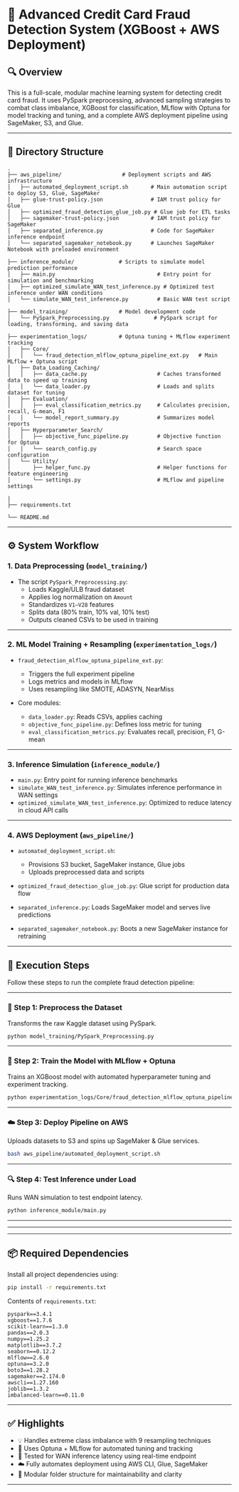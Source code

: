 # 🧠 Advanced Credit Card Fraud Detection System (XGBoost + AWS Deployment)

## 🔍 Overview
This is a full-scale, modular machine learning system for detecting credit card fraud. It uses PySpark preprocessing, advanced sampling strategies to combat class imbalance, XGBoost for classification, MLflow with Optuna for model tracking and tuning, and a complete AWS deployment pipeline using SageMaker, S3, and Glue.

---

## 📁 Directory Structure

```
.
├── aws_pipeline/                   # Deployment scripts and AWS infrastructure
│   ├── automated_deployment_script.sh       # Main automation script to deploy S3, Glue, SageMaker
│   ├── glue-trust-policy.json               # IAM trust policy for Glue
│   ├── optimized_fraud_detection_glue_job.py # Glue job for ETL tasks
│   ├── sagemaker-trust-policy.json          # IAM trust policy for SageMaker
│   ├── separated_inference.py               # Code for SageMaker inference endpoint
│   └── separated_sagemaker_notebook.py      # Launches SageMaker Notebook with preloaded environment

├── inference_module/              # Scripts to simulate model prediction performance
│   ├── main.py                                # Entry point for simulation and benchmarking
│   ├── optimized_simulate_WAN_test_inference.py # Optimized test inference under WAN conditions
│   └── simulate_WAN_test_inference.py         # Basic WAN test script

├── model_training/                # Model development code
│   └── PySpark_Preprocessing.py              # PySpark script for loading, transforming, and saving data

├── experimentation_logs/          # Optuna tuning + MLflow experiment tracking
│   ├── Core/
│   │   └── fraud_detection_mlflow_optuna_pipeline_ext.py   # Main MLflow + Optuna script
│   ├── Data_Loading_Caching/
│   │   ├── data_cache.py                      # Caches transformed data to speed up training
│   │   └── data_loader.py                     # Loads and splits dataset for tuning
│   ├── Evaluation/
│   │   ├── eval_classification_metrics.py     # Calculates precision, recall, G-mean, F1
│   │   └── model_report_summary.py            # Summarizes model reports
│   ├── Hyperparameter_Search/
│   │   ├── objective_func_pipeline.py         # Objective function for Optuna
│   │   └── search_config.py                   # Search space configuration
│   └── Utility/
│       ├── helper_func.py                     # Helper functions for feature engineering
│       └── settings.py                        # MLflow and pipeline settings

|
├── requirements.txt

└── README.md
```

---

## ⚙️ System Workflow

### 1. Data Preprocessing (`model_training/`)
- The script `PySpark_Preprocessing.py`:
  - Loads Kaggle/ULB fraud dataset
  - Applies log normalization on `Amount`
  - Standardizes `V1–V28` features
  - Splits data (80% train, 10% val, 10% test)
  - Outputs cleaned CSVs to be used in training

---

### 2. ML Model Training + Resampling (`experimentation_logs/`)
- `fraud_detection_mlflow_optuna_pipeline_ext.py`:
  - Triggers the full experiment pipeline
  - Logs metrics and models in MLflow
  - Uses resampling like SMOTE, ADASYN, NearMiss

- Core modules:
  - `data_loader.py`: Reads CSVs, applies caching
  - `objective_func_pipeline.py`: Defines loss metric for tuning
  - `eval_classification_metrics.py`: Evaluates recall, precision, F1, G-mean

---

### 3. Inference Simulation (`inference_module/`)
- `main.py`: Entry point for running inference benchmarks
- `simulate_WAN_test_inference.py`: Simulates inference performance in WAN settings
- `optimized_simulate_WAN_test_inference.py`: Optimized to reduce latency in cloud API calls

---

### 4. AWS Deployment (`aws_pipeline/`)
- `automated_deployment_script.sh`:
  - Provisions S3 bucket, SageMaker instance, Glue jobs
  - Uploads preprocessed data and scripts

- `optimized_fraud_detection_glue_job.py`: Glue script for production data flow

- `separated_inference.py`: Loads SageMaker model and serves live predictions

- `separated_sagemaker_notebook.py`: Boots a new SageMaker instance for retraining

---

## 🚀 Execution Steps

Follow these steps to run the complete fraud detection pipeline:

---

### 🧹 Step 1: Preprocess the Dataset
Transforms the raw Kaggle dataset using PySpark.
```bash
python model_training/PySpark_Preprocessing.py
```

---

### 🧠 Step 2: Train the Model with MLflow + Optuna
Trains an XGBoost model with automated hyperparameter tuning and experiment tracking.
```bash
python experimentation_logs/Core/fraud_detection_mlflow_optuna_pipeline_ext.py
```

---

### ☁️ Step 3: Deploy Pipeline on AWS
Uploads datasets to S3 and spins up SageMaker & Glue services.
```bash
bash aws_pipeline/automated_deployment_script.sh
```

---

### 🔍 Step 4: Test Inference under Load
Runs WAN simulation to test endpoint latency.
```bash
python inference_module/main.py
```

---

---


---

## 📦 Required Dependencies

Install all project dependencies using:
```bash
pip install -r requirements.txt
```

Contents of `requirements.txt`:
```
pyspark==3.4.1
xgboost==1.7.6
scikit-learn==1.3.0
pandas==2.0.3
numpy==1.25.2
matplotlib==3.7.2
seaborn==0.12.2
mlflow==2.6.0
optuna==3.2.0
boto3==1.28.2
sagemaker==2.174.0
awscli==1.27.160
joblib==1.3.2
imbalanced-learn==0.11.0
```

---
## ✅ Highlights
- 💡 Handles extreme class imbalance with 9 resampling techniques
- 🎯 Uses Optuna + MLflow for automated tuning and tracking
- 🧪 Tested for WAN inference latency using real-time endpoint
- ☁️ Fully automates deployment using AWS CLI, Glue, SageMaker
- 🧰 Modular folder structure for maintainability and clarity

---
